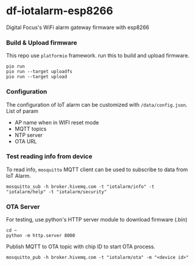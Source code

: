 # df-iotalarm-esp8266
Digital Focus's WiFi alarm gateway firmware with esp8266

### Build & Upload firmware
This repo use `platformio` framework. run this to build and upload firmware.
```
pio run
pio run --target uploadfs
pio run --target upload
```

### Configuration
The configuration of IoT alarm can be customized with `/data/config.json`.
List of param
- AP name when in WIFI reset mode
- MQTT topics
- NTP server
- OTA URL

### Test reading info from device
To read info, `mosquitto` MQTT client can be used to subscribe to data from IoT Alarm.
```
mosquitto_sub -h broker.hivemq.com -t "iotalarm/info" -t "iotalarm/help" -t "iotalarm/security"
```

### OTA Server
For testing, use python's HTTP server module to download firmware (.bin)
```
cd ~
python -m http.server 8000
```
Publish MQTT to OTA topic with chip ID to start OTA process.
```
mosquitto_pub -h broker.hivemq.com -t "iotalarm/ota" -m "<device id>"
```

